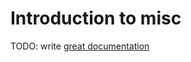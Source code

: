 # Introduction to misc

TODO: write [great documentation](http://jacobian.org/writing/great-documentation/what-to-write/)
